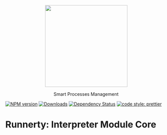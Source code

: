 <p align="center">
  <a href="http://runnerty.io">
    <img height="257" src="https://runnerty.io/assets/header/logo-stroked.png">
  </a>
  <p align="center">Smart Processes Management</p>
</p>

[![NPM version][npm-image]][npm-url] [![Downloads][downloads-image]][npm-url] [![Dependency Status][david-badge]][david-badge-url]
<a href="#badge">
<img alt="code style: prettier" src="https://img.shields.io/badge/code_style-prettier-ff69b4.svg">
</a>

# Runnerty: Interpreter Module Core

[runnerty]: http://www.runnerty.io
[downloads-image]: https://img.shields.io/npm/dm/@runnerty/interpreter-core.svg
[npm-url]: https://www.npmjs.com/package/@runnerty/interpreter-core
[npm-image]: https://img.shields.io/npm/v/@runnerty/interpreter-core.svg
[david-badge]: https://david-dm.org/runnerty/interpreter-core.svg
[david-badge-url]: https://david-dm.org/runnerty/interpreter-core
